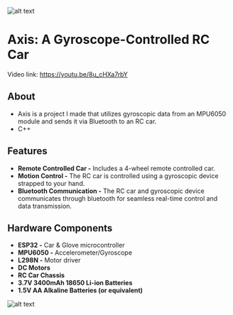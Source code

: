![alt text](https://github.com/kyriosaa/axis/blob/main/images/axis1.JPG "Axis Image 1")
# Axis: A Gyroscope-Controlled RC Car

Video link: https://youtu.be/8u_cHXa7rbY

## About

- Axis is a project I made that utilizes gyroscopic data from an MPU6050 module and sends it via Bluetooth to an RC car.
- C++

## Features

- **Remote Controlled Car -** Includes a 4-wheel remote controlled car.
- **Motion Control -** The RC car is controlled using a gyroscopic device strapped to your hand.
- **Bluetooth Communication -** The RC car and gyroscopic device communicates through bluetooth for seamless real-time control and data transmission.

## Hardware Components

- **ESP32 -** Car & Glove microcontroller
- **MPU6050 -** Accelerometer/Gyroscope
- **L298N -** Motor driver
- **DC Motors**
- **RC Car Chassis**
- **3.7V 3400mAh 18650 Li-ion Batteries**
- **1.5V AA Alkaline Batteries (or equivalent)**

![alt text](https://github.com/kyriosaa/axis/blob/main/images/axis2.JPG "Axis Image 2")
